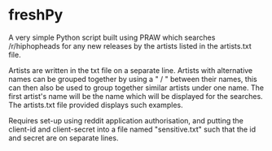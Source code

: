 # freshPy
A very simple Python script built using PRAW which searches /r/hiphopheads for any new releases by the artists listed in the artists.txt file.

Artists are written in the txt file on a separate line. Artists with alternative names can be grouped together by using a " / " between their names, this can then also be used to group together similar artists under one name.
The first artist's name will be the name which will be displayed for the searches.
The artists.txt file provided displays such examples.

Requires set-up using reddit application authorisation, and putting the client-id and client-secret into a file named "sensitive.txt" such that the id and secret are on separate lines.
